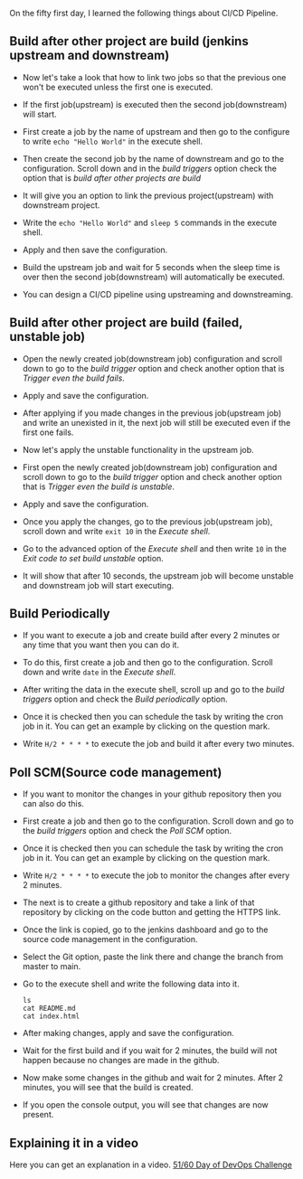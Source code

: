 On the fifty first day, I learned the following things about CI/CD Pipeline.

## Build after other project are build (jenkins upstream and downstream)

- Now let's take a look that how to link two jobs so that the previous one won't be executed unless the first one is executed.

- If the first job(upstream) is executed then the second job(downstream) will start.

- First create a job by the name of upstream and then go to the configure to write `echo "Hello World"` in the execute shell.

- Then create the second job by the name of downstream and go to the configuration. Scroll down and in the *build triggers* option check the option that is *build after other projects are build*

- It will give you an option to link the previous project(upstream) with downstream project.

- Write the `echo "Hello World"` and `sleep 5` commands in the execute shell.

- Apply and then save the configuration.

- Build the upstream job and wait for 5 seconds when the sleep time is over then the second job(downstream) will automatically be executed.

- You can design a CI/CD pipeline using upstreaming and downstreaming.

## Build after other project are build (failed, unstable job)

- Open the newly created job(downstream job) configuration and scroll down to go to the *build trigger* option and check another option that is *Trigger even the build fails*.

- Apply and save the configuration.

- After applying if you made changes in the previous job(upstream job) and write an unexisted in it, the next job will still be executed even if the first one fails.

- Now let's apply the unstable functionality in the upstream job.

- First open the newly created job(downstream job) configuration and scroll down to go to the *build trigger* option and check another option that is *Trigger even the build is unstable*.

- Apply and save the configuration.

- Once you apply the changes, go to the previous job(upstream job), scroll down and write `exit 10` in the *Execute shell*.

- Go to the advanced option of the *Execute shell* and then write `10` in the *Exit code to set build unstable* option.

- It will show that after 10 seconds, the upstream job will become unstable and downstream job will start executing.

## Build Periodically

- If you want to execute a job and create build after every 2 minutes or any time that you want then you can do it.

- To do this, first create a job and then go to the configuration. Scroll down and write `date` in the *Execute shell*.

- After writing the data in the execute shell, scroll up and go to the *build triggers* option and check the *Build periodically* option.

- Once it is checked then you can schedule the task by writing the cron job in it. You can get an example by clicking on the question mark.

- Write `H/2 * * * *` to execute the job and build it after every two minutes.

## Poll SCM(Source code management)

- If you want to monitor the changes in your github repository then you can also do this.

- First create a job and then go to the configuration. Scroll down and go to the *build triggers* option and check the *Poll SCM* option.

- Once it is checked then you can schedule the task by writing the cron job in it. You can get an example by clicking on the question mark.

- Write `H/2 * * * *` to execute the job to monitor the changes after every 2 minutes.

- The next is to create a github repository and take a link of that repository by clicking on the code button and getting the HTTPS link.

- Once the link is copied, go to the jenkins dashboard and go to the source code management in the configuration.

- Select the Git option, paste the link there and change the branch from master to main.

- Go to the execute shell and write the following data into it.

      ls
      cat README.md
      cat index.html

- After making changes, apply and save the configuration.

- Wait for the first build and if you wait for 2 minutes, the build will not happen because no changes are made in the github.

- Now make some changes in the github and wait for 2 minutes. After 2 minutes, you will see that the build is created.

- If you open the console output, you will see that changes are now present.

## **Explaining it in a video**

Here you can get an explanation in a video. [51/60 Day of DevOps Challenge]()